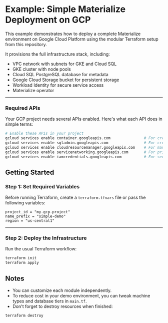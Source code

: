 # Example: Simple Materialize Deployment on GCP

This example demonstrates how to deploy a complete Materialize environment on Google Cloud Platform using the modular Terraform setup from this repository.

It provisions the full infrastructure stack, including:
- VPC network with subnets for GKE and Cloud SQL
- GKE cluster with node pools
- Cloud SQL PostgreSQL database for metadata
- Google Cloud Storage bucket for persistent storage
- Workload Identity for secure service access
- Materialize operator

---

### Required APIs
Your GCP project needs several APIs enabled. Here's what each API does in simple terms:

```bash
# Enable these APIs in your project
gcloud services enable container.googleapis.com               # For creating Kubernetes clusters
gcloud services enable sqladmin.googleapis.com                # For creating databases
gcloud services enable cloudresourcemanager.googleapis.com    # For managing GCP resources
gcloud services enable servicenetworking.googleapis.com       # For private network connections
gcloud services enable iamcredentials.googleapis.com          # For security and authentication
```

## Getting Started

### Step 1: Set Required Variables

Before running Terraform, create a `terraform.tfvars` file or pass the following variables:

```hcl
project_id = "my-gcp-project"
name_prefix = "simple-demo"
region = "us-central1"
```

---

### Step 2: Deploy the Infrastructure

Run the usual Terraform workflow:

```bash
terraform init
terraform apply
```

## Notes

* You can customize each module independently.
* To reduce cost in your demo environment, you can tweak machine types and database tiers in `main.tf`.
* Don't forget to destroy resources when finished:

```bash
terraform destroy
```
